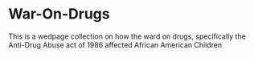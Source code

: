 # War-On-Drugs

This is a wedpage collection on how the ward on drugs, specifically the Anti-Drug Abuse act of 1986 affected African American Children
